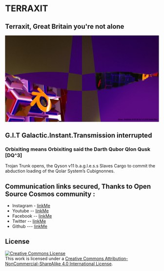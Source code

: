 # TERRAXIT

## Terraxit, Great Britain you're not alone

<p align="center" >
  <img src="qyson-campath-0260-github.jpg" title="Qyson" float=left>
</p>

## G.I.T Galactic.Instant.Transmission interrupted

### Orbixiting means Orbixiting said the Darth Qubor Qlon Qusk [DQ^3]

Trojan Trunk opens, the Qyson v11 b.a.g.l.e.s.s Slaves Cargo to commit the abduction loading of the Qolar System’s Cubignonnes.


## Communication links secured, Thanks to Open Source Cosmos community :


  * Instagram - [linkMe](https://www.instagram.com/terraxit/)
  * Youtube  -- [linkMe](https://www.youtube.com/channel/UCgzfdsYYkPnrsaoZQfR5Xfg)
  * Facebook -- [linkMe](https://www.facebook.com/terraxit/)
  * Twitter  -- [linkMe](https://twitter.com/terraxit1)
  * Github  --- [linkMe](https://github.com/terraxit)



## License

<a rel="license" href="http://creativecommons.org/licenses/by-nc-sa/4.0/"><img alt="Creative Commons License" style="border-width:0" src="https://i.creativecommons.org/l/by-nc-sa/4.0/88x31.png" /></a><br />This work is licensed under a <a rel="license" href="http://creativecommons.org/licenses/by-nc-sa/4.0/">Creative Commons Attribution-NonCommercial-ShareAlike 4.0 International License</a>.

